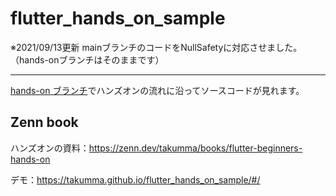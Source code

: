 # flutter_hands_on_sample

※2021/09/13更新
mainブランチのコードをNullSafetyに対応させました。（hands-onブランチはそのままです）

---

[hands-on ブランチ](https://github.com/takumma/flutter_hands_on_sample/tree/hands-on)でハンズオンの流れに沿ってソースコードが見れます。

## Zenn book

ハンズオンの資料：https://zenn.dev/takumma/books/flutter-beginners-hands-on

デモ：https://takumma.github.io/flutter_hands_on_sample/#/
